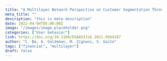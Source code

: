 ```yaml
---
title: "A Multilayer Network Perspective on Customer Segmentation Through Cashless Payment Data"
meta_title: ""
description: "this is meta description"
date: 2022-04-04T05:00:00Z
image: "/images/image-placeholder.png"
categories: ["User behavior"]
link: https://doi.org/10.1109/DSAA53316.2021.9564187
author: "C. Ba, A. Galdeman, M. Zignani, S. Gaito"
tags: ["financial", "multilayer"]
draft: false
---
```

